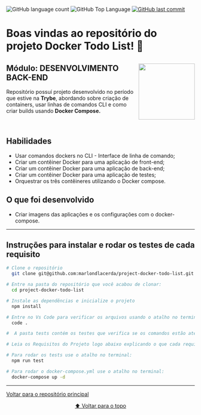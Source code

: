 <p>
  <img alt="GitHub language count" src="https://img.shields.io/github/languages/count/marlondlacerda/project-docker-todo-list?color=6E40C9&style=flat-square">
  <img alt="GitHub Top Language" src="https://img.shields.io/github/languages/top/marlondlacerda/project-docker-todo-list?color=6E40C9&style=flat-square">
  <a href="https://github.com/marlondlacerda/project-docker-todo-list/commits/main">
    <img alt="GitHub last commit" src="https://img.shields.io/github/last-commit/marlondlacerda/project-docker-todo-list?color=6E40C9&style=flat-square">
  </a>
</p>

# Boas vindas ao repositório do projeto Docker Todo List! 🐳

<div align="center">
  <img height="150px" align="right" src="https://theme.zdassets.com/theme_assets/9633455/9814df697eaf49815d7df109110815ff887b3457.png" />
  <div align="left" style="display: inline_block">
    <h2>Módulo: DESENVOLVIMENTO BACK-END</h2>
    <p>
      Repositório possuí projeto desenvolvido no período que estive na <b>Trybe</b>, abordando sobre criação de containers, usar linhas de comandos CLI e como criar builds usando <b>Docker Compose.</b></p>
  </div>
  <br>
</div>

## Habilidades

- Usar comandos dockers no CLI - Interface de linha de comando;
- Criar um contêiner Docker para uma aplicação de front-end;
- Criar um contêiner Docker para uma aplicação de back-end;
- Criar um contêiner Docker para uma aplicação de testes;
- Orquestrar os três contêineres utilizando o Docker compose.

## O que foi desenvolvido

- Criar imagens das aplicações e os configurações com o docker-compose.

---

## Instruções para instalar e rodar os testes de cada requisito

```bash
# Clone o repositório
  git clone git@github.com:marlondlacerda/project-docker-todo-list.git

# Entre na pasta do repositório que você acabou de clonar:
  cd project-docker-todo-list

# Instale as dependências e inicialize o projeto
  npm install

# Entre no Vs Code para verificar os arquivos usando o atalho no terminal:
  code .

#  A pasta tests contém os testes que verifica se os comandos estão atendendo o que foi pedido

# Leia os Requisitos do Projeto logo abaixo explicando o que cada requisito propõem

# Para rodar os tests use o atalho no terminal:
  npm run test

# Para rodar o docker-compose.yml use o atalho no terminal:
  docker-compose up -d

```

---

<div align="left">
  <a href="https://github.com/marlondlacerda/trybe-projetos">Voltar para o repositório principal</a>
</div>
<div align="center">

  [⬆ Voltar para o topo](#boas-vindas-ao-repositório-do-projeto-docker-todo-list-)
